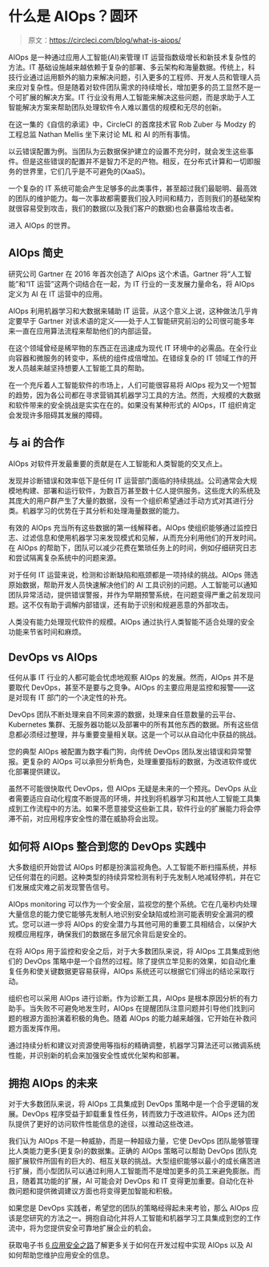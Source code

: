 # 什么是 AIOps？圆环

> 原文：<https://circleci.com/blog/what-is-aiops/>

AIOps 是一种通过应用人工智能(AI)来管理 IT 运营指数级增长和新技术复杂性的方法。IT 基础设施越来越依赖于复杂的部署、多云架构和海量数据。传统上，科技行业通过运用额外的脑力来解决问题，引入更多的工程师、开发人员和管理人员来应对复杂性。但是随着对软件团队需求的持续增长，增加更多的员工显然不是一个可扩展的解决方案。IT 行业没有用人工智能来解决这些问题，而是求助于人工智能解决方案来帮助团队处理软件令人难以置信的规模和无尽的创新。

在这一集的《自信的承诺》中，CircleCI 的首席技术官 Rob Zuber 与 Modzy 的工程总监 Nathan Mellis 坐下来讨论 ML 和 AI 的所有事情。

以云错误配置为例。当团队为云数据保护建立的设置不充分时，就会发生这些事件。但是这些错误的配置并不是智力不足的产物。相反，在分布式计算和一切即服务的世界里，它们几乎是不可避免的(XaaS)。

一个复杂的 IT 系统可能会产生足够多的此类事件，甚至超过我们最聪明、最高效的团队的维护能力。每一次事故都需要我们投入时间和精力，否则我们的基础架构就很容易受到攻击，我们的数据(以及我们客户的数据)也会暴露给攻击者。

进入 AIOps 的世界。

## AIOps 简史

研究公司 Gartner 在 2016 年首次创造了 AIOps 这个术语。Gartner 将“人工智能”和“IT 运营”这两个词结合在一起，为 IT 行业的一支发展力量命名，将 AIOps 定义为 AI 在 IT 运营中的应用。

AIOps 利用机器学习和大数据来辅助 IT 运营。从这个意义上说，这种做法几乎肯定要早于 Gartner 对该术语的定义——处于人工智能研究前沿的公司很可能多年来一直在应用算法流程来帮助他们的内部运营。

在这个领域曾经是稀罕物的东西正在迅速成为现代 IT 环境中的必需品。在全行业向容器和微服务的转变中，系统的组件成倍增加。在错综复杂的 IT 领域工作的开发人员越来越坚持想要人工智能工具的帮助。

在一个充斥着人工智能软件的市场上，人们可能很容易将 AIOps 视为又一个短暂的趋势，因为各公司都在寻求营销其机器学习工具的方法。然而，大规模的大数据和软件带来的安全挑战是实实在在的。如果没有某种形式的 AIOps，IT 组织肯定会发现许多阻碍其发展的障碍。

## 与 ai 的合作

AIOps 对软件开发最重要的贡献是在人工智能和人类智能的交叉点上。

发现并诊断错误和效率低下是任何 IT 运营部门面临的持续挑战。公司通常会大规模地构建、部署和运行软件，为数百万甚至数十亿人提供服务。这些庞大的系统及其庞大的用户群产生了大量的数据，没有一个组织希望通过手动方式对其进行分类。机器学习的优势在于其分析和处理海量数据的能力。

有效的 AIOps 充当所有这些数据的第一线解释者。AIOps 使组织能够通过监控日志、过滤信息和使用机器学习来发现模式和见解，从而充分利用他们的开发时间。在 AIOps 的帮助下，团队可以减少花费在繁琐任务上的时间，例如仔细研究日志和尝试隔离复杂系统中的问题来源。

对于任何 IT 运营来说，检测和诊断缺陷和瓶颈都是一项持续的挑战。AIOps 筛选原始数据，帮助开发人员快速解决他们的 AI 工具识别的问题。人工智能可以通知团队异常活动，提供错误警报，并作为早期预警系统，在问题变得严重之前发现问题。这不仅有助于调解内部错误，还有助于识别和规避恶意的外部攻击。

人类没有能力处理现代软件的规模。AIOps 通过执行人类智能不适合处理的安全功能来节省时间和麻烦。

## DevOps vs AIOps

任何从事 IT 行业的人都可能会忧虑地观察 AIOps 的发展。然而，AIOps 并不是要取代 DevOps，甚至不是要与之竞争。AIOps 的主要应用是监控和报警——这是对现有 IT 部门的一个决定性的补充。

DevOps 团队不断处理来自不同来源的数据，处理来自任意数量的云平台、Kubernetes 集群、无服务器功能以及部署中的所有其他东西的数据。所有这些信息都必须经过整理，并与重要变量相关联。这是一个可以从自动化中获益的挑战。

您的典型 AIOps 被配置为数字看门狗，向传统 DevOps 团队发出错误和异常警报。更复杂的 AIOps 可以承担分析角色，处理重要指标的数据，为改进软件或优化部署提供建议。

虽然不可能很快取代 DevOps，但 AIOps 无疑是未来的一个预兆。DevOps 从业者需要适应自动化程度不断提高的环境，并找到将机器学习和其他人工智能工具集成到工作流程中的方法。如果不愿意接受这些新工具，软件行业的扩展能力将会停滞不前，对应用程序安全性的潜在威胁将会出现。

## 如何将 AIOps 整合到您的 DevOps 实践中

大多数组织开始尝试 AIOps 时都是扮演监视角色。人工智能不断扫描系统，并标记任何潜在的问题。这种类型的持续异常检测有利于先发制人地减轻停机，并在它们发展成灾难之前发现警告信号。

AIOps monitoring 可以作为一个安全层，监视您的整个系统。它在几毫秒内处理大量信息的能力使它能够先发制人地识别安全缺陷或检测可能表明安全漏洞的模式。您可以进一步将 AIOps 的安全潜力与其他可用的重要工具相结合，以保护大规模应用程序，确保我们的数据在多层冗余背后是安全的。

在将 AIOps 用于监控和安全之后，对于大多数团队来说，将 AIOps 工具集成到他们的 DevOps 策略中是一个自然的过程。除了提供立竿见影的效果，如自动化重复任务和使关键数据更容易获得，AIOps 系统还可以根据它们得出的结论采取行动。

组织也可以采用 AIOps 进行诊断。作为诊断工具，AIOps 是根本原因分析的有力助手。当失败不可避免地发生时，AIOps 在提醒团队注意问题并引导他们找到问题的根源方面扮演着积极的角色。随着 AIOps 的能力越来越强，它开始在补救问题方面发挥作用。

通过持续分析和建议对资源使用等指标的精确调整，机器学习算法还可以微调系统性能，并识别新的机会来加强安全性或优化架构和部署。

## 拥抱 AIOps 的未来

对于大多数团队来说，将 AIOps 工具集成到 DevOps 策略中是一个合乎逻辑的发展。DevOps 程序受益于卸载重复性任务，转而致力于改进软件。AIOps 还为团队提供了更好的访问软件性能信息的途径，以推动这些改进。

我们认为 AIOps 不是一种威胁，而是一种超级力量，它使 DevOps 团队能够管理比人类能力更多(更复杂)的数据集。正确的 AIOps 策略可以帮助 DevOps 团队克服扩展软件所固有的巨大的、相互关联的挑战。大型组织能够以最小的成长痛苦进行扩展，而小型团队可以通过利用人工智能而不是增加更多的员工来避免膨胀。而且，随着其功能的扩展，AI 可能会对 DevOps 和 IT 变得更加重要。自动化在补救问题和提供微调建议方面也将变得更加智能和积极。

如果您是 DevOps 实践者，希望您的团队的策略经得起未来考验，那么 AIOps 应该是您研究的方法之一。拥抱自动化并将人工智能和机器学习工具集成到您的工作流中，将为您提供安全可靠地扩展企业的机会。

获取电子书 [6 应用安全之路](https://circleci.com/resources/6-paths-to-app-security/)了解更多关于如何在开发过程中实现 AIOps 以及 AI 如何帮助您维护应用安全的信息。
